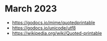 # March 2023

- https://godocs.io/mime/quotedprintable
- https://godocs.io/unicode/utf8
- https://wikipedia.org/wiki/Quoted-printable

